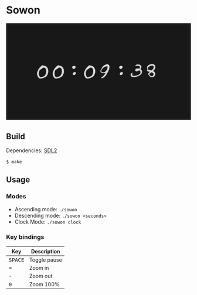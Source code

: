 # Sowon

![demo](./demo.gif)

## Build

Dependencies: [SDL2](https://www.libsdl.org/download-2.0.php)

```console
$ make
```

## Usage

### Modes

- Ascending mode: `./sowon`
- Descending mode: `./sowon <seconds>`
- Clock Mode: `./sowon clock`

### Key bindings

| Key | Description |
| --- | --- |
| <kbd>SPACE</kbd> | Toggle pause |
| <kbd>=</kbd> | Zoom in |
| <kbd>-</kbd> | Zoom out |
| <kbd>0</kbd> | Zoom 100% |
